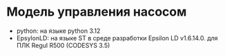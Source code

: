 # Модель управления насосом

- python: на языке python 3.12
- EpsylonLD: на языке ST в среде разработки Epsilon LD v1.6.14.0. для ПЛК Regul R500 (CODESYS 3.5)
